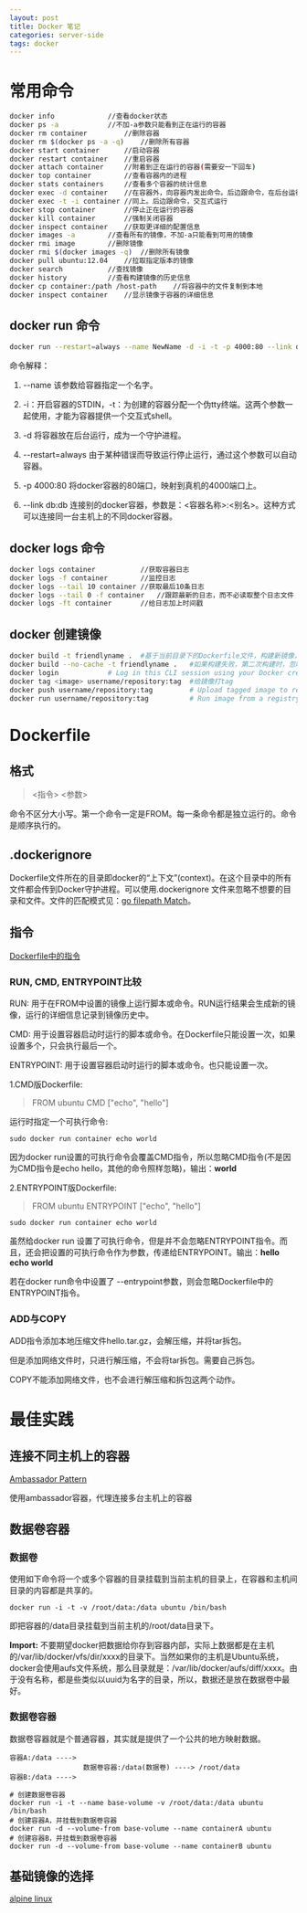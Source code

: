 ```yaml
---
layout: post
title: Docker 笔记
categories: server-side
tags: docker
---
```


# 常用命令
```sh
docker info 			//查看docker状态
docker ps -a			//不加-a参数只能看到正在运行的容器
docker rm container 		//删除容器
docker rm $(docker ps -a -q)	//删除所有容器
docker start container 		//启动容器
docker restart container	//重启容器
docker attach container		//附着到正在运行的容器(需要安一下回车)
docker top container		//查看容器内的进程
docker stats containers		//查看多个容器的统计信息
docker exec -d container	//在容器外，向容器内发出命令。后边跟命令，在后台运行
docker exec -t -i container	//同上。后边跟命令，交互式运行
docker stop container 		//停止正在运行的容器
docker kill container 		//强制关闭容器
docker inspect container	//获取更详细的配置信息
docker images -a		//查看所有的镜像，不加-a只能看到可用的镜像
docker rmi image		//删除镜像
docker rmi $(docker images -q)	//删除所有镜像
docker pull ubuntu:12.04	//拉取指定版本的镜像
docker search			//查找镜像
docker history			//查看构建镜像的历史信息
docker cp container:/path /host-path	//将容器中的文件复制到本地
docker inspect container	//显示镜像于容器的详细信息
```

## docker run 命令
```sh
docker run --restart=always --name NewName -d -i -t -p 4000:80 --link db:db ubuntu /bin/bash
```
命令解释：

1. \--name 该参数给容器指定一个名字。

2. -i：开启容器的STDIN，-t：为创建的容器分配一个伪tty终端。这两个参数一起使用，才能为容器提供一个交互式shell。

3. -d 将容器放在后台运行，成为一个守护进程。  
4. \--restart=always 由于某种错误而导致运行停止运行，通过这个参数可以自动容器。
5. -p 4000:80 将docker容器的80端口，映射到真机的4000端口上。
6. -\-link db:db 连接别的docker容器，参数是：<容器名称>:<别名>。这种方式可以连接同一台主机上的不同docker容器。

## docker logs 命令
```sh
docker logs container			//获取容器日志
docker logs -f container		//监控日志
docker logs --tail 10 container	//获取最后10条日志
docker logs --tail 0 -f container	//跟踪最新的日志，而不必读取整个日志文件
docker logs -ft container		//给日志加上时间戳
```

## docker 创建镜像
```sh
docker build -t friendlyname . 	#基于当前目录下的Dockerfile文件，构建新镜像，并指定名字为friendlyname
docker build --no-cache -t friendlyname .	#如果构建失败，第二次构建时，忽略之前构建的缓存
docker login 			# Log in this CLI session using your Docker credentials
docker tag <image> username/repository:tag 	#给镜像打tag
docker push username/repository:tag         # Upload tagged image to registry
docker run username/repository:tag          # Run image from a registry
```
# Dockerfile

## 格式

> <指令> <参数>

命令不区分大小写。第一个命令一定是FROM。每一条命令都是独立运行的。命令是顺序执行的。

## .dockerignore

Dockerfile文件所在的目录即docker的“上下文”(context)。在这个目录中的所有文件都会传到Docker守护进程。可以使用.dockerignore 文件来忽略不想要的目录和文件。文件的匹配模式见：[go filepath Match](https://golang.org/pkg/path/filepath/#Match)。

## 指令

[Dockerfile中的指令](https://docs.docker.com/engine/reference/builder/)

### RUN, CMD, ENTRYPOINT比较

RUN: 用于在FROM中设置的镜像上运行脚本或命令。RUN运行结果会生成新的镜像，运行的详细信息记录到镜像历史中。

CMD: 用于设置容器启动时运行的脚本或命令。在Dockerfile只能设置一次，如果设置多个，只会执行最后一个。

ENTRYPOINT: 用于设置容器启动时运行的脚本或命令。也只能设置一次。

1.CMD版Dockerfile:

> FROM ubuntu
> CMD ["echo", "hello"]

运行时指定一个可执行命令:

```shell
sudo docker run container echo world
```

因为docker run设置的可执行命令会覆盖CMD指令，所以忽略CMD指令(不是因为CMD指令是echo hello，其他的命令照样忽略)，输出：**world**

2.ENTRYPOINT版Dockerfile:

> FROM ubuntu
> ENTRYPOINT ["echo", "hello"]

```shell
sudo docker run container echo world
```

虽然给docker run 设置了可执行命令，但是并不会忽略ENTRYPOINT指令。而且，还会把设置的可执行命令作为参数，传递给ENTRYPOINT。输出：**hello echo world**

若在docker run命令中设置了 \-\-entrypoint参数，则会忽略Dockerfile中的ENTRYPOINT指令。

### ADD与COPY

ADD指令添加本地压缩文件hello.tar.gz，会解压缩，并将tar拆包。

但是添加网络文件时，只进行解压缩，不会将tar拆包。需要自己拆包。

COPY不能添加网络文件，也不会进行解压缩和拆包这两个动作。

# 最佳实践

## 连接不同主机上的容器

[Ambassador Pattern](https://docs.docker.com/engine/admin/ambassador_pattern_linking/)

使用ambassador容器，代理连接多台主机上的容器

## 数据卷容器

### 数据卷

使用如下命令将一个或多个容器的目录挂载到当前主机的目录上，在容器和主机间目录的内容都是共享的。

```shell
docker run -i -t -v /root/data:/data ubuntu /bin/bash
```

即把容器的/data目录挂载到当前主机的/root/data目录下。

**Import:** 不要期望docker把数据给你存到容器内部，实际上数据都是在主机的/var/lib/docker/vfs/dir/xxxx的目录下。当然如果你的主机是Ubuntu系统，docker会使用aufs文件系统，那么目录就是：/var/lib/docker/aufs/diff/xxxx。由于没有名称，都是些类似以uuid为名字的目录，所以，数据还是放在数据卷中最好。

### 数据卷容器

数据卷容器就是个普通容器，其实就是提供了一个公共的地方映射数据。

```shell
容器A:/data ---->	
                  数据卷容器:/data(数据卷) ----> /root/data
容器B:/data ---->
```

```shell
# 创建数据卷容器
docker run -i -t --name base-volume -v /root/data:/data ubuntu /bin/bash
# 创建容器A，并挂载到数据卷容器
docker run -d --volume-from base-volume --name containerA ubuntu
# 创建容器B，并挂载到数据卷容器
docker run -d --volume-from base-volume --name containerB ubuntu
```

## 基础镜像的选择

[alpine linux](https://www.alpinelinux.org)

